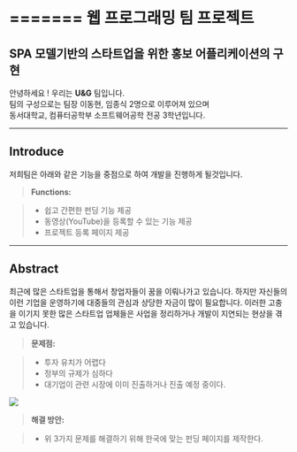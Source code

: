 =======
웹 프로그래밍 팀 프로젝트
===================

SPA 모델기반의 스타트업을 위한 홍보 어플리케이션의 구현
-----------

안녕하세요 ! 우리는 **U&G** 팀입니다.<br>
팀의 구성으로는 팀장 이동현, 임종식 2명으로 이루어져 있으며<br>
동서대학교, 컴퓨터공학부 소프트웨어공학 전공 3학년입니다.<br>

----------
Introduce
-------------

저희팀은 아래와 같은 기능을 중점으로 하여 개발을 진행하게 될것입니다.
> **Functions:**

> - 쉽고 간편한 펀딩 기능 제공
> - 동영상(YouTube)을 등록할 수 있는 기능 제공
> - 프로젝트 등록 페이지 제공

----------
Abstract
-----------
최근에  많은 스타트업을 통해서 창업자들이 꿈을 이뤄나가고 있습니다. 하지만 자신들의 이런 기업을 운영하기에 대중들의 관심과 상당한 자금이 많이 필요합니다. 이러한 고충을 이기지 못한 많은 스타트업 업체들은 사업을 정리하거나 개발이 지연되는 현상을 겪고 있습니다. 

> **문제점:**

> - 투자 유치가 어렵다
> - 정부의 규제가 심하다
> - 대기업이 관련 시장에 이미 진출하거나 진출 예정 중이다.

[![](http://image.fnnews.com/resource/media/image/2015/09/29/201509291711450027.jpg)](http://www.fnnews.com/series/3976)


> **해결 방안:**

> - 위 3가지 문제를 해결하기 위해 한국에 맞는 펀딩 페이지를 제작한다.
